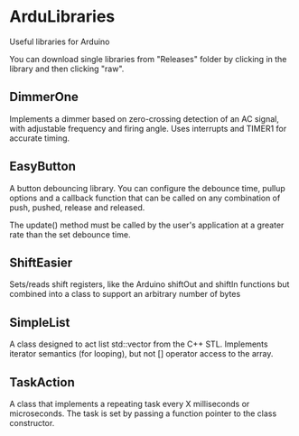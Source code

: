 ArduLibraries
=============

Useful libraries for Arduino

You can download single libraries from "Releases" folder by clicking in the library and then clicking "raw".

DimmerOne
-------------

Implements a dimmer based on zero-crossing detection of an AC signal, with adjustable frequency and firing angle. Uses interrupts and TIMER1 for accurate timing. 

EasyButton
-------------

A button debouncing library. You can configure the debounce time, pullup options and a callback function that can be called on any combination of push, pushed, release and released.

The update() method must be called by the user's application at a greater rate than the set debounce time.

ShiftEasier
-------------

Sets/reads shift registers, like the Arduino shiftOut and shiftIn functions but combined into a class to support an arbitrary number of bytes

SimpleList
-------------

A class designed to act list std::vector from the C++ STL. Implements iterator semantics (for looping), but not [] operator access to the array.

TaskAction
-------------

A class that implements a repeating task every X milliseconds or microseconds. The task is set by passing a function pointer to the class constructor.
